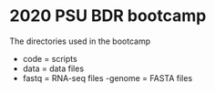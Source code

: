 # 2020 PSU BDR bootcamp

The directories used in the bootcamp

- code = scripts
- data = data files
- fastq = RNA-seq files
-genome = FASTA files
